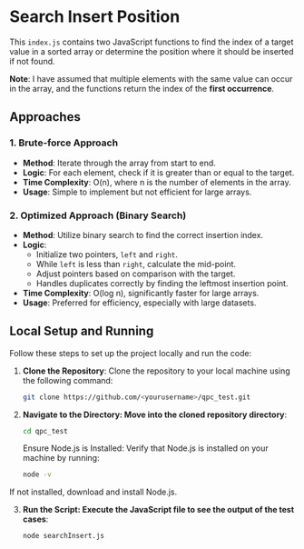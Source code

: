 # Search Insert Position

This ```index.js``` contains two JavaScript functions to find the index of a target value in a sorted array or determine the position where it should be inserted if not found.

**Note**: I have assumed that multiple elements with the same value can occur in the array, and the functions return the index of the **first occurrence**.

## Approaches

### 1. Brute-force Approach

- **Method**: Iterate through the array from start to end.
- **Logic**: For each element, check if it is greater than or equal to the target.
- **Time Complexity**: O(n), where n is the number of elements in the array.
- **Usage**: Simple to implement but not efficient for large arrays.

### 2. Optimized Approach (Binary Search)

- **Method**: Utilize binary search to find the correct insertion index.
- **Logic**:
  - Initialize two pointers, `left` and `right`.
  - While `left` is less than `right`, calculate the mid-point.
  - Adjust pointers based on comparison with the target.
  - Handles duplicates correctly by finding the leftmost insertion point.
- **Time Complexity**: O(log n), significantly faster for large arrays.
- **Usage**: Preferred for efficiency, especially with large datasets.

## Local Setup and Running

Follow these steps to set up the project locally and run the code:

1. **Clone the Repository**:
   Clone the repository to your local machine using the following command:
   ```bash
   git clone https://github.com/<yourusername>/qpc_test.git
   ```


2. **Navigate to the Directory: Move into the cloned repository directory**:
   ```bash
   cd qpc_test
   ```

   Ensure Node.js is Installed: Verify that Node.js is installed on your machine by running:
   ```bash
   node -v
   ```
If not installed, download and install Node.js.

3. **Run the Script: Execute the JavaScript file to see the output of the test cases**:
   ```bash
   node searchInsert.js
   ```

